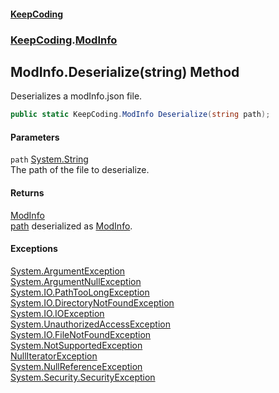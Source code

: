 #### [KeepCoding](index.md 'index')
### [KeepCoding](KeepCoding.md 'KeepCoding').[ModInfo](KeepCoding_ModInfo.md 'KeepCoding.ModInfo')
## ModInfo.Deserialize(string) Method
Deserializes a modInfo.json file.  
```csharp
public static KeepCoding.ModInfo Deserialize(string path);
```
#### Parameters
<a name='KeepCoding_ModInfo_Deserialize(string)_path'></a>
`path` [System.String](https://docs.microsoft.com/en-us/dotnet/api/System.String 'System.String')  
The path of the file to deserialize.
  
#### Returns
[ModInfo](KeepCoding_ModInfo.md 'KeepCoding.ModInfo')  
[path](KeepCoding_ModInfo_Deserialize(string).md#KeepCoding_ModInfo_Deserialize(string)_path 'KeepCoding.ModInfo.Deserialize(string).path') deserialized as [ModInfo](KeepCoding_ModInfo.md 'KeepCoding.ModInfo').
#### Exceptions
[System.ArgumentException](https://docs.microsoft.com/en-us/dotnet/api/System.ArgumentException 'System.ArgumentException')  
[System.ArgumentNullException](https://docs.microsoft.com/en-us/dotnet/api/System.ArgumentNullException 'System.ArgumentNullException')  
[System.IO.PathTooLongException](https://docs.microsoft.com/en-us/dotnet/api/System.IO.PathTooLongException 'System.IO.PathTooLongException')  
[System.IO.DirectoryNotFoundException](https://docs.microsoft.com/en-us/dotnet/api/System.IO.DirectoryNotFoundException 'System.IO.DirectoryNotFoundException')  
[System.IO.IOException](https://docs.microsoft.com/en-us/dotnet/api/System.IO.IOException 'System.IO.IOException')  
[System.UnauthorizedAccessException](https://docs.microsoft.com/en-us/dotnet/api/System.UnauthorizedAccessException 'System.UnauthorizedAccessException')  
[System.IO.FileNotFoundException](https://docs.microsoft.com/en-us/dotnet/api/System.IO.FileNotFoundException 'System.IO.FileNotFoundException')  
[System.NotSupportedException](https://docs.microsoft.com/en-us/dotnet/api/System.NotSupportedException 'System.NotSupportedException')  
[NullIteratorException](KeepCoding_NullIteratorException.md 'KeepCoding.NullIteratorException')  
[System.NullReferenceException](https://docs.microsoft.com/en-us/dotnet/api/System.NullReferenceException 'System.NullReferenceException')  
[System.Security.SecurityException](https://docs.microsoft.com/en-us/dotnet/api/System.Security.SecurityException 'System.Security.SecurityException')  
